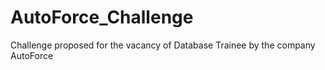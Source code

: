 # AutoForce_Challenge
Challenge proposed for the vacancy of Database Trainee by the company AutoForce

